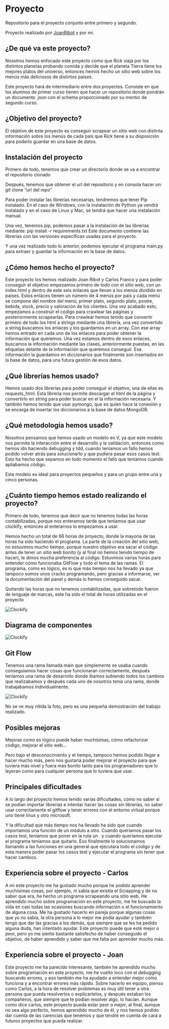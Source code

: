 # Proyecto
Repositorio para el proyecto conjunto entre primero y segundo.

Proyecto realizado por [JoanRibot](https://github.com/JoanRibot) y por mi.

## ¿De qué va este proyecto?

Nosotros hemos enfocado este proyecto como que Rick viaja por los distintos planetas probando comida y decide que el planeta Tierra tiene los mejores platos del universo, entonces hemos hecho un sitio web sobre los menús más deliciosos de distintos países.

Este proyecto hará de intermediario entre dos proyectos. Consiste en que los alumnos de primer curso tienen que hacer un repositorio donde pondrán un documento .json con el schema proporcionado por su mentor de segundo curso.

## ¿Objetivo del proyecto?

El objetivo de este proyecto es conseguir scrapear un sitio web con distinta información sobre los menús de cada país que Rick tiene a su disposición para poderlo guardar en una base de datos.

## Instalación del proyecto

Primero de todo, tenemos que crear un directorio donde se va a encontrar el repositorio clonado

Después, tenemos que obtener el url del repositorio y en consola hacer un:
git clone “url del repo”

Para poder instalar las librerías necesarias, tendremos que tener Pip instalado.
En el caso de Windows, con la instalación de Python ya vendrá instalado y en el caso de Linux y Mac, se tendrá que hacer una instalación manual.

Una vez, tenemos pip, podemos pasar a la instalación de las librerías mediante:
pip install -r requirements.txt
Este documento contiene las librerías con las versiones específicas usadas para el proyecto.

Y una vez realizado todo lo anterior, podemos ejecutar el programa main.py para extraer y guardar la información en la base de datos.

## ¿Cómo hemos hecho el proyecto?

Este proyecto los hemos realizado Joan Ribot y Carlos Franco y para poder conseguir el objetivo empezamos primero de todo con el sitio web, con un index.html y dentro de este seis enlaces que llevan a los menús dividido en países. Estos enlaces tienen un número de 4 menús por país y cada menú se compone del nombre del menú, primer plato, segundo plato, postre, bebida, stock, precio y valoración de los clientes.
Una vez acabado esto, empezamos a construir el código para crawlear las páginas y posteriormente scrapearlas.
Para crawlear hemos tenido que convertir primero de todo los html a strings mediante una librería, una vez convertido a string buscamos los enlaces y los guardamos en un array.
Con ese array hemos entrado en cada uno de los enlaces para poder obtener la información que queremos.
Una vez estamos dentro de esos enlaces, buscamos la información mediante las clases, anteriormente puestas, en las etiquetas delante de la información que queremos conseguir.
Esa información la guardamos en diccionarios que finalmente son insertados en la base de datos, para una futura gestión de esos datos.

## ¿Qué librerías hemos usado?

Hemos usado dos librerías para poder conseguir el objetivo, una de ellas es requests_html. Esta librería nos permite descargar el html de la página y convertirlo en string para poder buscar en el la información necesaria.
Y también hemos tenido que usar pymongo, que es quien hace la conexión y se encarga de  insertar los diccionarios a la base de datos MongoDB.

## ¿Qué metodología hemos usado?

Nosotros pensamos que hemos usado un modelo en V, ya que este modelo nos permite la interacción entre el desarrollo y la validación, entonces como hemos ido haciendo debugging y tdd, cuando teníamos un fallo hemos podido volver atrás para solucionarlo y que pudiera pasar esos casos test.
Esto ha hecho que sepamos en todo momento el fallo que teníamos cuando apliabamos código.

Este modelo es ideal para proyectos pequeños y para un grupo entre una y cinco personas.

## ¿Cuánto tiempo hemos estado realizando el proyecto?

Primero de todo, tenemos que decir que no tenemos todas las horas contabilizadas, porque nos enteramos tarde que teníamos que usar clockify, entonces al enterarnos lo empezamos a usar.

Hemos hecho un total de 66 horas de proyecto, donde la mayoría de las horas ha sido haciendo el programa.
La parte de la creación del sitio web, no estuvimos mucho tiempo, porque nuestro objetivo era sacar el código antes de tener un sitio web bonito (y al final no hemos tenido tiempo de hacer), le dimos mucha preferencia al código.
Estuvimos varias horas para entender cómo funcionaba GitFlow y todo el tema de las ramas.
El programa, como es lógico, es lo que más tiempo nos ha llevado ya que tampoco somos unos cracks programando, pero gracias a informarse, ver la documentación del panel y demás lo hemos conseguido sacar.

Quitando las horas que no tenemos contabilizadas, que sobretodo fueron de lenguaje de marcas, este ha sido el total de horas utilizadas en el proyecto

![Clockify](./images/horasclocki.jpg)

## Diagrama de componentes

![Clockify](./images/diagrama.jpg)

## Git Flow

Tenemos una rama llamada main que simplemente se usaba cuando conseguiamos hacer cosas que funcionaran correctamente, después teníamos una rama de desarrollo donde íbamos subiendo todos los cambios que realizabamos y después cada uno de nosotros tenía una rama, donde trabajabamos individualmente.

![Clockify](./images/ramas.jpg)

No se ve muy nítida la foto, pero es una pequeña demostración del trabajo realizado.

## Posibles mejoras

Mejoras como es lógico puede haber muchísimas, cómo refactorizar código, mejorar el sitio web…

Pero bajo el desconocimiento y el tiempo, tampoco hemos podido llegar a hacer mucho más, pero nos gustaría poder mejorar el proyecto para que tuviera más nivel y fuera más bonito tanto para los programadores que lo leyeran como para cualquier persona que lo tuviera que usar.

## Principales dificultades

A lo largo del proyecto hemos tenido varias dificultades, como no saber si se podían importar librerías e intentar hacer las cosas sin librerías, no saber usar correctamente el gitflow y tener errores con el entorno virtual porque uno tiene linux y otro microsoft.

Y la dificultad que más tiempo nos ha llevado ha sido que cuando importamos una función de un módulo a otro. Cuando queríamos pasar los casos test, teníamos que poner en la ruta un . y cuando queríamos ejecutar el programa teníamos que quitarlo.
Eso finalmente lo solucionamos llamando a las funciones en una general que ejecutara todo el código y de esta manera poder pasar los casos test y ejecutar el programa sin tener que hacer cambios.

## Experiencia sobre el proyecto - Carlos

A mi este proyecto me ha gustado mucho porque he podido aprender muchísimas cosas, por ejemplo, ni sabía que existía el Scrapping y de no saber que era, he hecho un programa scrapeando una sitio web. 
He aprendido mucho sobre programación en este proyecto, me he buscado la vida en casi todas las ocasiones buscando información o el funcionamiento de alguna cosa. Me ha gustado hacerlo en pareja porque algunas cosas que yo no sabía, la otra persona a lo mejor me podía ayudar y también tengo que dar las gracias a los demás, que siempre que se les ha pedido alguna duda, han intentado ayudar.
Este proyecto puede que esté mejor o peor, pero yo me siento bastante satisfecho de haber conseguido el objetivo, de haber aprendido y saber que me falta por aprender mucho más.

## Experiencia sobre el proyecto - Joan

Este proyecto me ha parecido interesante, también he aprendido mucho sobre programación en este proyecto, me he vuelto loco con el debugging buscando errores, y eso también me ha ayudado a entender mejor como funciona y a encontrar errores más rápido.
Sobre hacerlo en equipo, pienso como Carlos, a la hora de resolver problemas es muy útil tener a otra persona que pueda resolverlos o explicartelos, y después estaban los compañeros, que siempre que te podían resolver algo, lo hacían.
Aunque como dice carlos, este proyecto pueda estar peor o mejor, al final, aunque no sea algo perfecto, hemos aprendido mucho de él, y nos hemos podido dar cuenta de las carencias que tenemos y que tendré en cuenta de cara a futuros proyectos que pueda realizar.


